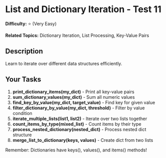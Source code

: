 # List and Dictionary Iteration - Test 11

**Difficulty:** ⭐ (Very Easy)

**Related Topics:** Dictionary Iteration, List Processing, Key-Value Pairs

## Description

Learn to iterate over different data structures efficiently.

## Your Tasks

1. **print_dictionary_items(my_dict)** - Print all key-value pairs
2. **sum_dictionary_values(my_dict)** - Sum all numeric values
3. **find_key_by_value(my_dict, target_value)** - Find key for given value
4. **filter_dictionary_by_value(my_dict, threshold)** - Filter by value condition
5. **iterate_multiple_lists(list1, list2)** - Iterate over two lists together
6. **count_items_by_type(mixed_list)** - Count items by their type
7. **process_nested_dictionary(nested_dict)** - Process nested dict structure
8. **merge_list_to_dictionary(keys, values)** - Create dict from two lists

Remember: Dictionaries have keys(), values(), and items() methods!
